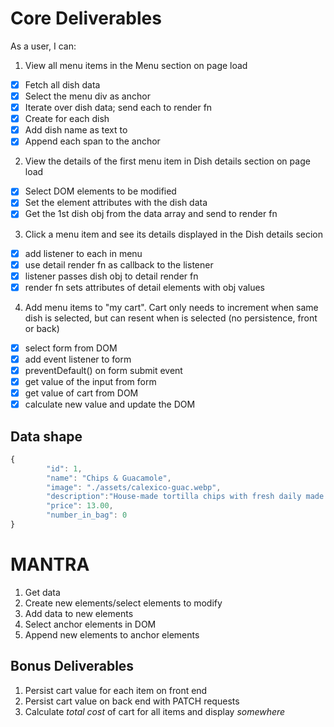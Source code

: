 # Core Deliverables
As a user, I can:
1. View all menu items in the Menu section on page load
  - [x] Fetch all dish data
  - [x] Select the menu div as anchor
  - [x] Iterate over dish data; send each to render fn
  - [x] Create <span> for each dish
  - [x] Add dish name as text to <span>
  - [x] Append each span to the anchor
2. View the details of the first menu item in Dish details section on page load
  - [x] Select DOM elements to be modified
  - [x] Set the element attributes with the dish data
  - [x] Get the 1st dish obj from the data array and send to render fn
3. Click a menu item and see its details displayed in the Dish details secion
  - [x] add listener to each <span> in menu
  - [x] use detail render fn as callback to the listener
  - [x] listener passes dish obj to detail render fn
  - [x] render fn sets attributes of detail elements with obj values
4. Add menu items to "my cart". Cart only needs to increment when same dish is selected, but can resent when is selected (no persistence, front or back)
  - [x] select form from DOM
  - [x] add event listener to form
  - [x] preventDefault() on form submit event
  - [x] get value of the input from form
  - [x] get value of cart from DOM
  - [x] calculate new value and update the DOM

## Data shape
```javascript
{
        "id": 1,
        "name": "Chips & Guacamole",
        "image": "./assets/calexico-guac.webp",
        "description":"House-made tortilla chips with fresh daily made guacamole",
        "price": 13.00,
        "number_in_bag": 0
}
```

# MANTRA
1. Get data
2. Create new elements/select elements to modify
3. Add data to new elements
4. Select anchor elements in DOM
5. Append new elements to anchor elements 

## Bonus Deliverables
1. Persist cart value for each item on front end
2. Persist cart value on back end with PATCH requests
3. Calculate *total cost* of cart for all items and display *somewhere*

